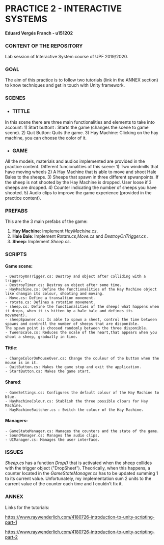 # PRACTICE 2 - INTERACTIVE SYSTEMS
#### Eduard Vergés Franch - u151202
### CONTENT OF THE REPOSITORY
  Lab session of Interactive System course of UPF 2019/2020.
### GOAL
The aim of this practice is to follow two tutorials (link in the ANNEX section) to know techniques and get in touch with Unity framework.
### SCENES
  - ### TITTLE
  In this scene there are three main functionalities and elements to take into account:
    1) Start buttont : Starts the game (changes the scene to game scene).
    2) Quit Button: Quits the game.
    3) Hay Machine: Clicking on the hay machine, you can choose the color of it.
  - ### GAME
  All the models, materials and audios implemented are provided in the practice content.
  Different funcionalities of this scene:
    1) Two windmills that have moving wheels
    2) A Hay Machine that is able to move and shoot Hale Bales to the sheeps.
    3) Sheeps that spawn in three different spwanpoints. If the sheep is not shooted by the Hay Machine is dropped. User loose if 3 sheeps        are dropped.
    4) Counter indicating the number of sheeps you have shooted.
    5) Audio clips to improve the game experience (provided in the practice content).
### PREFABS
This are the 3 main prefabs of the game:
  1) **Hay Machine**: Implement *HayMachine.cs*.
  2) **Hale Bale**: Implement *Rotate.cs*,*Move.cs* and *DestroyOnTrigger.cs* . 
  3) **Sheep**: Implement *Sheep.cs*.
### SCRIPTS
  #### Game scene:
    - DestroyOnTrigger.cs: Destroy and object after colliding with a trigger. 
    - DestroyTimer.cs: Destroy an object after some time.
    - HayMachine.cs: Define the functionalities of the Hay Machine object like changin its colour, shooting and moving.
    - Move.cs: Define a transaltion movement. 
    - rotate.cs: Defines a rotation movement.
    - sheep.cs: Define the functionalities of the sheep( what happens when it drops, when it is hitten by a hale bale and defines its         movement).
    - sheepSpawner.cs: Is able to spawn a sheet, control the time between spawns and controll the number of sheeps that are disponible.       The spawn point is choosed randomly between the three disponible.
    - TweenScale.cs: Reduces the scale of the heart,that appears when you shoot a sheep, gradually in time.
   #### Tittle:
    - ChangeColorOnMouseOver.cs: Change the coulour of the button when the mouse is in it.
    - QuitButton.cs: Makes the game stop and exit the application.
    - StartButton.cs: Makes the game start.
   #### Shared:
    - GameSettings.cs: Configures the default colour of the Hay Machine to blue.
    - HayMachineColour.cs: Stablish the three possible clours for Hay Machine.
    - HayMachineSwitcher.cs : Switch the colour of the Hay Machine.
   #### Managers:
    - GameStateManager.cs: Manages the counters and the state of the game.
    - SoundManager.cs: Manages the audio clips.
    - UIManager.cs: Manages the user interface.
### ISSUES
*Sheep.cs* has a function *Drop()* that is activated when the sheep collides with the trigger object ("DropSheet"). Theorically, when this happens, a counter located in the *GameStateManager.cs* has to be updated summing 1 to its current value. Unfortunately, my implementation sum 2 units to the current value of the counter each time and I couldn't fix it.
### ANNEX
Links for the tutorials:

https://www.raywenderlich.com/4180726-introduction-to-unity-scripting-part-1

https://www.raywenderlich.com/4180726-introduction-to-unity-scripting-part-2
